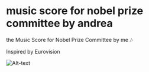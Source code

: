 # music score for nobel prize committee by andrea
the Music Score for Nobel Prize Committee by me 🎶

Inspired by Eurovision 


![Alt-text](https://res.cloudinary.com/duse2sckn/image/upload/v1733070629/New_Note_scmrh3.jpg)
